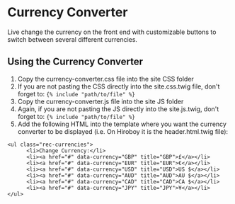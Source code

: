 
# Currency Converter

Live change the currency on the front end with customizable buttons to switch between several different currencies.

## Using the Currency Converter

1. Copy the currency-converter.css file into the site CSS folder
2. If you are not pasting the CSS directly into the site.css.twig file, don't forget to:
`{% include "path/to/file" %}`
3. Copy the currency-converter.js file into the site JS folder
4. Again, if you are not pasting the JS directly into the site.js.twig, don't forget to:
`{% include "path/to/file" %}`
5. Add the following HTML into the template where you want the currency converter to be displayed (i.e. On Hiroboy it is the header.html.twig file):
```
<ul class="rec-currencies">
      <li>Change Currency:</li>
      <li><a href="#" data-currency="GBP" title="GBP">£</a></li>
      <li><a href="#" data-currency="EUR" title="EUR">€</a></li>
      <li><a href="#" data-currency="USD" title="USD">US $</a></li>
      <li><a href="#" data-currency="AUD" title="AUD">AU $</a></li>
      <li><a href="#" data-currency="CAD" title="CAD">CA $</a></li>
      <li><a href="#" data-currency="JPY" title="JPY">¥</a></li>
</ul>
```
